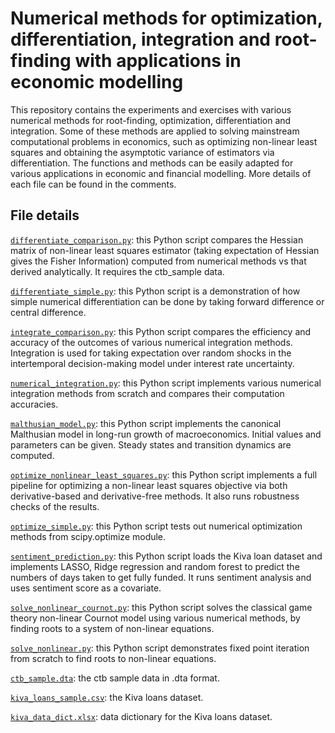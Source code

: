 # Numerical methods for optimization, differentiation, integration and root-finding with applications in economic modelling

This repository contains the experiments and exercises with various numerical methods for root-finding, optimization, differentiation and integration. Some of these methods are applied to solving mainstream computational problems in economics, such as optimizing non-linear least squares and obtaining the asymptotic variance of estimators via differentiation. The functions and methods can be easily adapted for various applications in economic and financial modelling. More details of each file can be found in the comments.

## File details

[`differentiate_comparison.py`](differentiate_comparison.py): this Python script compares the Hessian matrix of non-linear least squares estimator (taking expectation of Hessian gives the Fisher Information) computed from numerical methods vs that derived analytically. It requires the ctb_sample data.

[`differentiate_simple.py`](differentiate_simple.py): this Python script is a demonstration of how simple numerical differentiation can be done by taking forward difference or central difference.

[`integrate_comparison.py`](integrate_comparison.py): this Python script compares the efficiency and accuracy of the outcomes of various numerical integration methods. Integration is used for taking expectation over random shocks in the intertemporal decision-making model under interest rate uncertainty.

[`numerical_integration.py`](numerical_integration.py): this Python script implements various numerical integration methods from scratch and compares their computation accuracies.

[`malthusian_model.py`](malthusian_model.py): this Python script implements the canonical Malthusian model in long-run growth of macroeconomics. Initial values and parameters can be given. Steady states and transition dynamics are computed.

[`optimize_nonlinear_least_squares.py`](optimize_nonlinear_least_squares.py): this Python script implements a full pipeline for optimizing a non-linear least squares objective via both derivative-based and derivative-free methods. It also runs robustness checks of the results.

[`optimize_simple.py`](optimize_simple.py): this Python script tests out numerical optimization methods from scipy.optimize module.

[`sentiment_prediction.py`](sentiment_prediction.py): this Python script loads the Kiva loan dataset and implements LASSO, Ridge regression and random forest to predict the numbers of days taken to get fully funded. It runs sentiment analysis and uses sentiment score as a covariate. 

[`solve_nonlinear_cournot.py`](solve_nonlinear_cournot.py): this Python script solves the classical game theory non-linear Cournot model using various numerical methods, by finding roots to a system of non-linear equations.

[`solve_nonlinear.py`](solve_nonlinear.py): this Python script demonstrates fixed point iteration from scratch to find roots to non-linear equations.

[`ctb_sample.dta`](ctb_sample.dta): the ctb sample data in .dta format.

[`kiva_loans_sample.csv`](kiva_loans_sample.csv): the Kiva loans dataset.

[`kiva_data_dict.xlsx`](kiva_data_dict.xlsx): data dictionary for the Kiva loans dataset.
